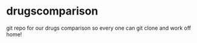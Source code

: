 drugscomparison
===============

git repo for our drugs comparison so every one can git clone and work off home!